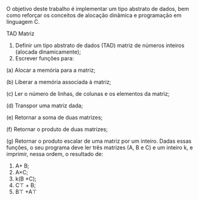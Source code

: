 O objetivo deste trabalho é implementar um tipo abstrato de dados, bem como reforçar os conceitos de alocação dinâmica e programação em linguagem C.

TAD Matriz
1. Definir um tipo abstrato de dados (TAD) matriz de números inteiros (alocada dinamicamente);
2. Escrever funções para:

(a) Alocar a memória para a matriz;

(b) Liberar a memória associada à matriz;

(c) Ler o número de linhas, de colunas e os elementos da matriz;

(d) Transpor uma matriz dada;

(e) Retornar a soma de duas matrizes;

(f) Retornar o produto de duas matrizes;

(g) Retornar o produto escalar de uma matriz por um inteiro.
Dadas essas funções, o seu programa deve ler três matrizes (A, B e C) e um inteiro k, e imprimir, nessa ordem, o resultado de:

1) A+ B;
2) A×C;
3) k(B ×C);
4) C⊤ + B;
5) B⊤ +A⊤

